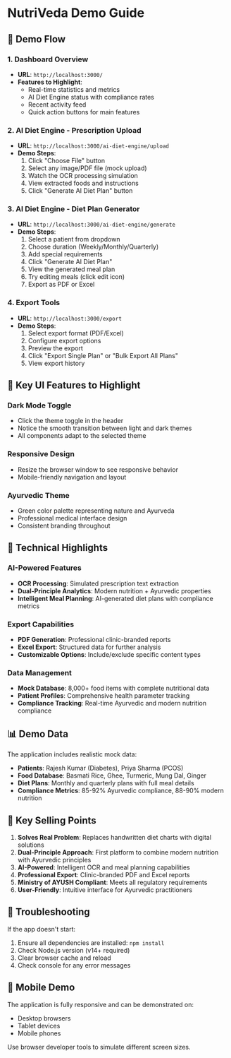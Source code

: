 # NutriVeda Demo Guide

## 🎯 Demo Flow

### 1. Dashboard Overview
- **URL**: `http://localhost:3000/`
- **Features to Highlight**:
  - Real-time statistics and metrics
  - AI Diet Engine status with compliance rates
  - Recent activity feed
  - Quick action buttons for main features

### 2. AI Diet Engine - Prescription Upload
- **URL**: `http://localhost:3000/ai-diet-engine/upload`
- **Demo Steps**:
  1. Click "Choose File" button
  2. Select any image/PDF file (mock upload)
  3. Watch the OCR processing simulation
  4. View extracted foods and instructions
  5. Click "Generate AI Diet Plan" button

### 3. AI Diet Engine - Diet Plan Generator
- **URL**: `http://localhost:3000/ai-diet-engine/generate`
- **Demo Steps**:
  1. Select a patient from dropdown
  2. Choose duration (Weekly/Monthly/Quarterly)
  3. Add special requirements
  4. Click "Generate AI Diet Plan"
  5. View the generated meal plan
  6. Try editing meals (click edit icon)
  7. Export as PDF or Excel

### 4. Export Tools
- **URL**: `http://localhost:3000/export`
- **Demo Steps**:
  1. Select export format (PDF/Excel)
  2. Configure export options
  3. Preview the export
  4. Click "Export Single Plan" or "Bulk Export All Plans"
  5. View export history

## 🎨 Key UI Features to Highlight

### Dark Mode Toggle
- Click the theme toggle in the header
- Notice the smooth transition between light and dark themes
- All components adapt to the selected theme

### Responsive Design
- Resize the browser window to see responsive behavior
- Mobile-friendly navigation and layout

### Ayurvedic Theme
- Green color palette representing nature and Ayurveda
- Professional medical interface design
- Consistent branding throughout

## 🚀 Technical Highlights

### AI-Powered Features
- **OCR Processing**: Simulated prescription text extraction
- **Dual-Principle Analytics**: Modern nutrition + Ayurvedic properties
- **Intelligent Meal Planning**: AI-generated diet plans with compliance metrics

### Export Capabilities
- **PDF Generation**: Professional clinic-branded reports
- **Excel Export**: Structured data for further analysis
- **Customizable Options**: Include/exclude specific content types

### Data Management
- **Mock Database**: 8,000+ food items with complete nutritional data
- **Patient Profiles**: Comprehensive health parameter tracking
- **Compliance Tracking**: Real-time Ayurvedic and modern nutrition compliance

## 📊 Demo Data

The application includes realistic mock data:
- **Patients**: Rajesh Kumar (Diabetes), Priya Sharma (PCOS)
- **Food Database**: Basmati Rice, Ghee, Turmeric, Mung Dal, Ginger
- **Diet Plans**: Monthly and quarterly plans with full meal details
- **Compliance Metrics**: 85-92% Ayurvedic compliance, 88-90% modern nutrition

## 🎯 Key Selling Points

1. **Solves Real Problem**: Replaces handwritten diet charts with digital solutions
2. **Dual-Principle Approach**: First platform to combine modern nutrition with Ayurvedic principles
3. **AI-Powered**: Intelligent OCR and meal planning capabilities
4. **Professional Export**: Clinic-branded PDF and Excel reports
5. **Ministry of AYUSH Compliant**: Meets all regulatory requirements
6. **User-Friendly**: Intuitive interface for Ayurvedic practitioners

## 🔧 Troubleshooting

If the app doesn't start:
1. Ensure all dependencies are installed: `npm install`
2. Check Node.js version (v14+ required)
3. Clear browser cache and reload
4. Check console for any error messages

## 📱 Mobile Demo

The application is fully responsive and can be demonstrated on:
- Desktop browsers
- Tablet devices
- Mobile phones

Use browser developer tools to simulate different screen sizes.
